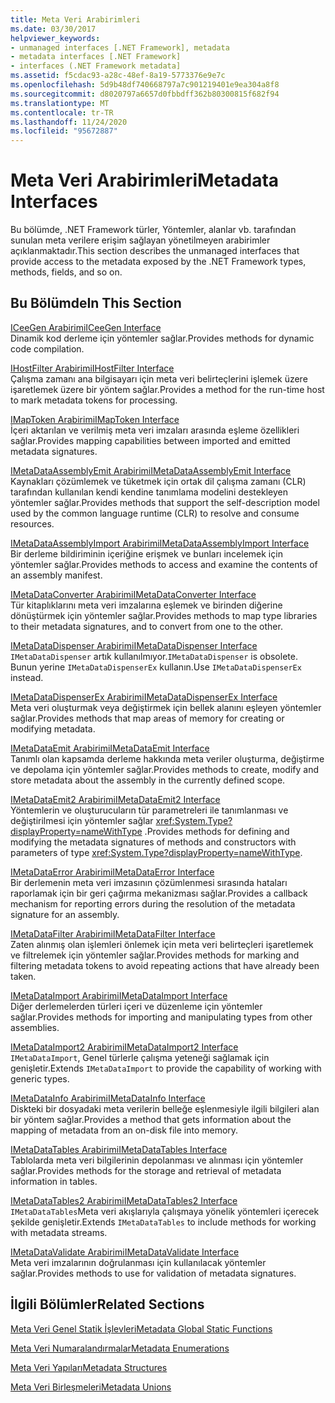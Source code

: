 ```yaml
---
title: Meta Veri Arabirimleri
ms.date: 03/30/2017
helpviewer_keywords:
- unmanaged interfaces [.NET Framework], metadata
- metadata interfaces [.NET Framework]
- interfaces (.NET Framework metadata]
ms.assetid: f5cdac93-a28c-48ef-8a19-5773376e9e7c
ms.openlocfilehash: 5d9b48df740668797a7c901219401e9ea304a8f8
ms.sourcegitcommit: d8020797a6657d0fbbdff362b80300815f682f94
ms.translationtype: MT
ms.contentlocale: tr-TR
ms.lasthandoff: 11/24/2020
ms.locfileid: "95672887"
---
```

# <a name="metadata-interfaces"></a><span data-ttu-id="77101-102">Meta Veri Arabirimleri</span><span class="sxs-lookup"><span data-stu-id="77101-102">Metadata Interfaces</span></span>

<span data-ttu-id="77101-103">Bu bölümde, .NET Framework türler, Yöntemler, alanlar vb. tarafından sunulan meta verilere erişim sağlayan yönetilmeyen arabirimler açıklanmaktadır.</span><span class="sxs-lookup"><span data-stu-id="77101-103">This section describes the unmanaged interfaces that provide access to the metadata exposed by the .NET Framework types, methods, fields, and so on.</span></span>  
  
## <a name="in-this-section"></a><span data-ttu-id="77101-104">Bu Bölümde</span><span class="sxs-lookup"><span data-stu-id="77101-104">In This Section</span></span>  

 [<span data-ttu-id="77101-105">ICeeGen Arabirimi</span><span class="sxs-lookup"><span data-stu-id="77101-105">ICeeGen Interface</span></span>](iceegen-interface.md)  
 <span data-ttu-id="77101-106">Dinamik kod derleme için yöntemler sağlar.</span><span class="sxs-lookup"><span data-stu-id="77101-106">Provides methods for dynamic code compilation.</span></span>  
  
 [<span data-ttu-id="77101-107">IHostFilter Arabirimi</span><span class="sxs-lookup"><span data-stu-id="77101-107">IHostFilter Interface</span></span>](ihostfilter-interface.md)  
 <span data-ttu-id="77101-108">Çalışma zamanı ana bilgisayarı için meta veri belirteçlerini işlemek üzere işaretlemek üzere bir yöntem sağlar.</span><span class="sxs-lookup"><span data-stu-id="77101-108">Provides a method for the run-time host to mark metadata tokens for processing.</span></span>  
  
 [<span data-ttu-id="77101-109">IMapToken Arabirimi</span><span class="sxs-lookup"><span data-stu-id="77101-109">IMapToken Interface</span></span>](imaptoken-interface.md)  
 <span data-ttu-id="77101-110">İçeri aktarılan ve verilmiş meta veri imzaları arasında eşleme özellikleri sağlar.</span><span class="sxs-lookup"><span data-stu-id="77101-110">Provides mapping capabilities between imported and emitted metadata signatures.</span></span>  
  
 [<span data-ttu-id="77101-111">IMetaDataAssemblyEmit Arabirimi</span><span class="sxs-lookup"><span data-stu-id="77101-111">IMetaDataAssemblyEmit Interface</span></span>](imetadataassemblyemit-interface.md)  
 <span data-ttu-id="77101-112">Kaynakları çözümlemek ve tüketmek için ortak dil çalışma zamanı (CLR) tarafından kullanılan kendi kendine tanımlama modelini destekleyen yöntemler sağlar.</span><span class="sxs-lookup"><span data-stu-id="77101-112">Provides methods that support the self-description model used by the common language runtime (CLR) to resolve and consume resources.</span></span>  
  
 [<span data-ttu-id="77101-113">IMetaDataAssemblyImport Arabirimi</span><span class="sxs-lookup"><span data-stu-id="77101-113">IMetaDataAssemblyImport Interface</span></span>](imetadataassemblyimport-interface.md)  
 <span data-ttu-id="77101-114">Bir derleme bildiriminin içeriğine erişmek ve bunları incelemek için yöntemler sağlar.</span><span class="sxs-lookup"><span data-stu-id="77101-114">Provides methods to access and examine the contents of an assembly manifest.</span></span>  
  
 [<span data-ttu-id="77101-115">IMetaDataConverter Arabirimi</span><span class="sxs-lookup"><span data-stu-id="77101-115">IMetaDataConverter Interface</span></span>](imetadataconverter-interface.md)  
 <span data-ttu-id="77101-116">Tür kitaplıklarını meta veri imzalarına eşlemek ve birinden diğerine dönüştürmek için yöntemler sağlar.</span><span class="sxs-lookup"><span data-stu-id="77101-116">Provides methods to map type libraries to their metadata signatures, and to convert from one to the other.</span></span>  
  
 [<span data-ttu-id="77101-117">IMetaDataDispenser Arabirimi</span><span class="sxs-lookup"><span data-stu-id="77101-117">IMetaDataDispenser Interface</span></span>](imetadatadispenser-interface.md)  
 <span data-ttu-id="77101-118">`IMetaDataDispenser` artık kullanılmıyor.</span><span class="sxs-lookup"><span data-stu-id="77101-118">`IMetaDataDispenser` is obsolete.</span></span> <span data-ttu-id="77101-119">Bunun yerine `IMetaDataDispenserEx` kullanın.</span><span class="sxs-lookup"><span data-stu-id="77101-119">Use `IMetaDataDispenserEx` instead.</span></span>  
  
 [<span data-ttu-id="77101-120">IMetaDataDispenserEx Arabirimi</span><span class="sxs-lookup"><span data-stu-id="77101-120">IMetaDataDispenserEx Interface</span></span>](imetadatadispenserex-interface.md)  
 <span data-ttu-id="77101-121">Meta veri oluşturmak veya değiştirmek için bellek alanını eşleyen yöntemler sağlar.</span><span class="sxs-lookup"><span data-stu-id="77101-121">Provides methods that map areas of memory for creating or modifying metadata.</span></span>  
  
 [<span data-ttu-id="77101-122">IMetaDataEmit Arabirimi</span><span class="sxs-lookup"><span data-stu-id="77101-122">IMetaDataEmit Interface</span></span>](imetadataemit-interface.md)  
 <span data-ttu-id="77101-123">Tanımlı olan kapsamda derleme hakkında meta veriler oluşturma, değiştirme ve depolama için yöntemler sağlar.</span><span class="sxs-lookup"><span data-stu-id="77101-123">Provides methods to create, modify and store metadata about the assembly in the currently defined scope.</span></span>  
  
 [<span data-ttu-id="77101-124">IMetaDataEmit2 Arabirimi</span><span class="sxs-lookup"><span data-stu-id="77101-124">IMetaDataEmit2 Interface</span></span>](imetadataemit2-interface.md)  
 <span data-ttu-id="77101-125">Yöntemlerin ve oluşturucuların tür parametreleri ile tanımlanması ve değiştirilmesi için yöntemler sağlar <xref:System.Type?displayProperty=nameWithType> .</span><span class="sxs-lookup"><span data-stu-id="77101-125">Provides methods for defining and modifying the metadata signatures of methods and constructors with parameters of type <xref:System.Type?displayProperty=nameWithType>.</span></span>  
  
 [<span data-ttu-id="77101-126">IMetaDataError Arabirimi</span><span class="sxs-lookup"><span data-stu-id="77101-126">IMetaDataError Interface</span></span>](imetadataerror-interface.md)  
 <span data-ttu-id="77101-127">Bir derlemenin meta veri imzasının çözümlenmesi sırasında hataları raporlamak için bir geri çağırma mekanizması sağlar.</span><span class="sxs-lookup"><span data-stu-id="77101-127">Provides a callback mechanism for reporting errors during the resolution of the metadata signature for an assembly.</span></span>  
  
 [<span data-ttu-id="77101-128">IMetaDataFilter Arabirimi</span><span class="sxs-lookup"><span data-stu-id="77101-128">IMetaDataFilter Interface</span></span>](imetadatafilter-interface.md)  
 <span data-ttu-id="77101-129">Zaten alınmış olan işlemleri önlemek için meta veri belirteçleri işaretlemek ve filtrelemek için yöntemler sağlar.</span><span class="sxs-lookup"><span data-stu-id="77101-129">Provides methods for marking and filtering metadata tokens to avoid repeating actions that have already been taken.</span></span>  
  
 [<span data-ttu-id="77101-130">IMetaDataImport Arabirimi</span><span class="sxs-lookup"><span data-stu-id="77101-130">IMetaDataImport Interface</span></span>](imetadataimport-interface.md)  
 <span data-ttu-id="77101-131">Diğer derlemelerden türleri içeri ve düzenleme için yöntemler sağlar.</span><span class="sxs-lookup"><span data-stu-id="77101-131">Provides methods for importing and manipulating types from other assemblies.</span></span>  
  
 [<span data-ttu-id="77101-132">IMetaDataImport2 Arabirimi</span><span class="sxs-lookup"><span data-stu-id="77101-132">IMetaDataImport2 Interface</span></span>](imetadataimport2-interface.md)  
 <span data-ttu-id="77101-133">`IMetaDataImport`, Genel türlerle çalışma yeteneği sağlamak için genişletir.</span><span class="sxs-lookup"><span data-stu-id="77101-133">Extends `IMetaDataImport` to provide the capability of working with generic types.</span></span>  
  
 [<span data-ttu-id="77101-134">IMetaDataInfo Arabirimi</span><span class="sxs-lookup"><span data-stu-id="77101-134">IMetaDataInfo Interface</span></span>](imetadatainfo-interface.md)  
 <span data-ttu-id="77101-135">Diskteki bir dosyadaki meta verilerin belleğe eşlenmesiyle ilgili bilgileri alan bir yöntem sağlar.</span><span class="sxs-lookup"><span data-stu-id="77101-135">Provides a method that gets information about the mapping of metadata from an on-disk file into memory.</span></span>  
  
 [<span data-ttu-id="77101-136">IMetaDataTables Arabirimi</span><span class="sxs-lookup"><span data-stu-id="77101-136">IMetaDataTables Interface</span></span>](imetadatatables-interface.md)  
 <span data-ttu-id="77101-137">Tablolarda meta veri bilgilerinin depolanması ve alınması için yöntemler sağlar.</span><span class="sxs-lookup"><span data-stu-id="77101-137">Provides methods for the storage and retrieval of metadata information in tables.</span></span>  
  
 [<span data-ttu-id="77101-138">IMetaDataTables2 Arabirimi</span><span class="sxs-lookup"><span data-stu-id="77101-138">IMetaDataTables2 Interface</span></span>](imetadatatables2-interface.md)  
 <span data-ttu-id="77101-139">`IMetaDataTables`Meta veri akışlarıyla çalışmaya yönelik yöntemleri içerecek şekilde genişletir.</span><span class="sxs-lookup"><span data-stu-id="77101-139">Extends `IMetaDataTables` to include methods for working with metadata streams.</span></span>  
  
 [<span data-ttu-id="77101-140">IMetaDataValidate Arabirimi</span><span class="sxs-lookup"><span data-stu-id="77101-140">IMetaDataValidate Interface</span></span>](imetadatavalidate-interface.md)  
 <span data-ttu-id="77101-141">Meta veri imzalarının doğrulanması için kullanılacak yöntemler sağlar.</span><span class="sxs-lookup"><span data-stu-id="77101-141">Provides methods to use for validation of metadata signatures.</span></span>  
  
## <a name="related-sections"></a><span data-ttu-id="77101-142">İlgili Bölümler</span><span class="sxs-lookup"><span data-stu-id="77101-142">Related Sections</span></span>  

 [<span data-ttu-id="77101-143">Meta Veri Genel Statik İşlevleri</span><span class="sxs-lookup"><span data-stu-id="77101-143">Metadata Global Static Functions</span></span>](metadata-global-static-functions.md)  
  
 [<span data-ttu-id="77101-144">Meta Veri Numaralandırmalar</span><span class="sxs-lookup"><span data-stu-id="77101-144">Metadata Enumerations</span></span>](metadata-enumerations.md)  
  
 [<span data-ttu-id="77101-145">Meta Veri Yapıları</span><span class="sxs-lookup"><span data-stu-id="77101-145">Metadata Structures</span></span>](metadata-structures.md)  
  
 [<span data-ttu-id="77101-146">Meta Veri Birleşmeleri</span><span class="sxs-lookup"><span data-stu-id="77101-146">Metadata Unions</span></span>](metadata-unions.md)
